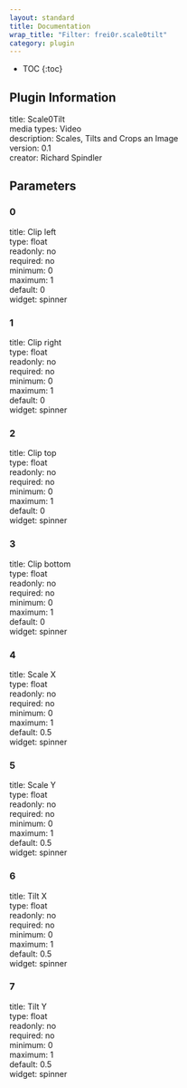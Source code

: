 ```yaml
---
layout: standard
title: Documentation
wrap_title: "Filter: frei0r.scale0tilt"
category: plugin
---
```

* TOC
{:toc}

## Plugin Information

title: Scale0Tilt  
media types:
Video  
description: Scales, Tilts and Crops an Image  
version: 0.1  
creator: Richard Spindler  

## Parameters

### 0

title: Clip left    
type: float  
readonly: no  
required: no  
minimum: 0  
maximum: 1  
default: 0  
widget: spinner  

### 1

title: Clip right    
type: float  
readonly: no  
required: no  
minimum: 0  
maximum: 1  
default: 0  
widget: spinner  

### 2

title: Clip top    
type: float  
readonly: no  
required: no  
minimum: 0  
maximum: 1  
default: 0  
widget: spinner  

### 3

title: Clip bottom    
type: float  
readonly: no  
required: no  
minimum: 0  
maximum: 1  
default: 0  
widget: spinner  

### 4

title: Scale X    
type: float  
readonly: no  
required: no  
minimum: 0  
maximum: 1  
default: 0.5  
widget: spinner  

### 5

title: Scale Y    
type: float  
readonly: no  
required: no  
minimum: 0  
maximum: 1  
default: 0.5  
widget: spinner  

### 6

title: Tilt X    
type: float  
readonly: no  
required: no  
minimum: 0  
maximum: 1  
default: 0.5  
widget: spinner  

### 7

title: Tilt Y    
type: float  
readonly: no  
required: no  
minimum: 0  
maximum: 1  
default: 0.5  
widget: spinner  


